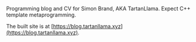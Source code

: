 Programming blog and CV for Simon Brand, AKA TartanLlama. Expect C++ template metaprogramming.

The built site is at [https://blog.tartanllama.xyz](https://blog.tartanllama.xyz).
